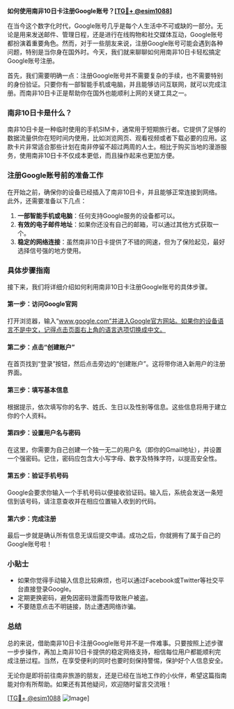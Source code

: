 **如何使用南非10日卡注册Google账号？[[TG💪+ @esim1088](https://t.me/s/esim1088)]**

在当今这个数字化时代，Google账号几乎是每个人生活中不可或缺的一部分。无论是用来发送邮件、管理日程，还是进行在线购物和社交媒体互动，Google账号都扮演着重要角色。然而，对于一些朋友来说，注册Google账号可能会遇到各种问题，特别是当你身在国外时。今天，我们就来聊聊如何用南非10日卡轻松搞定Google账号注册。

首先，我们需要明确一点：注册Google账号并不需要复杂的手续，也不需要特别的身份验证。只要你有一部智能手机或电脑，并且能够访问互联网，就可以完成注册。而南非10日卡正是帮助你在国外也能顺利上网的关键工具之一。

### 南非10日卡是什么？

南非10日卡是一种临时使用的手机SIM卡，通常用于短期旅行者。它提供了足够的数据流量供你在短时间内使用，比如浏览网页、观看视频或者下载必要的应用。这款卡片非常适合那些计划在南非停留不超过两周的人士。相比于购买当地的漫游服务，使用南非10日卡不仅成本更低，而且操作起来也更加方便。

### 注册Google账号前的准备工作

在开始之前，确保你的设备已经插入了南非10日卡，并且能够正常连接到网络。此外，还需要准备以下几点：

1. **一部智能手机或电脑**：任何支持Google服务的设备都可以。
2. **有效的电子邮件地址**：如果你还没有自己的邮箱，可以通过其他方式获取一个。
3. **稳定的网络连接**：虽然南非10日卡提供了不错的网速，但为了保险起见，最好选择信号强的地方使用。

### 具体步骤指南

接下来，我们将详细介绍如何利用南非10日卡注册Google账号的具体步骤。

#### 第一步：访问Google官网

打开浏览器，输入“www.google.com”并进入Google官方网站。如果你的设备语言不是中文，记得点击页面右上角的语言选项切换成中文。

#### 第二步：点击“创建账户”

在首页找到“登录”按钮，然后点击旁边的“创建账户”。这将带你进入新用户的注册界面。

#### 第三步：填写基本信息

根据提示，依次填写你的名字、姓氏、生日以及性别等信息。这些信息将用于建立你的个人资料。

#### 第四步：设置用户名与密码

在这里，你需要为自己创建一个独一无二的用户名（即你的Gmail地址），并设置一个强密码。记住，密码应包含大小写字母、数字及特殊字符，以提高安全性。

#### 第五步：验证手机号码

Google会要求你输入一个手机号码以便接收验证码。输入后，系统会发送一条短信到该号码，请注意查收并在相应位置输入收到的代码。

#### 第六步：完成注册

最后一步就是确认所有信息无误后提交申请。成功之后，你就拥有了属于自己的Google账号啦！

### 小贴士

- 如果你觉得手动输入信息比较麻烦，也可以通过Facebook或Twitter等社交平台直接登录Google。
- 定期更换密码，避免因密码泄露而导致账户被盗。
- 不要随意点击不明链接，防止遭遇网络诈骗。

### 总结

总的来说，借助南非10日卡注册Google账号并不是一件难事。只要按照上述步骤一步步操作，再加上南非10日卡提供的稳定网络支持，相信每位用户都能顺利完成注册过程。当然，在享受便利的同时也要时刻保持警惕，保护好个人信息安全。

无论你是即将前往南非旅游的朋友，还是已经在当地工作的小伙伴，希望这篇指南能对你有所帮助。如果还有其他疑问，欢迎随时留言交流哦！

[[TG💪+ @esim1088](https://t.me/s/esim1088) ![Image](https://i.postimg.cc/4NQfJmqS/Snipaste-2025-05-13-00-14-12.png)]